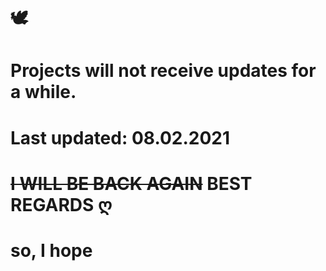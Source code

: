 # 🕊        
                  
  # Projects will not receive updates for a while.
# Last updated: 08.02.2021 

# ~~I WILL BE BACK AGAIN~~ BEST REGARDS ღ 
     
   # so, I hope
